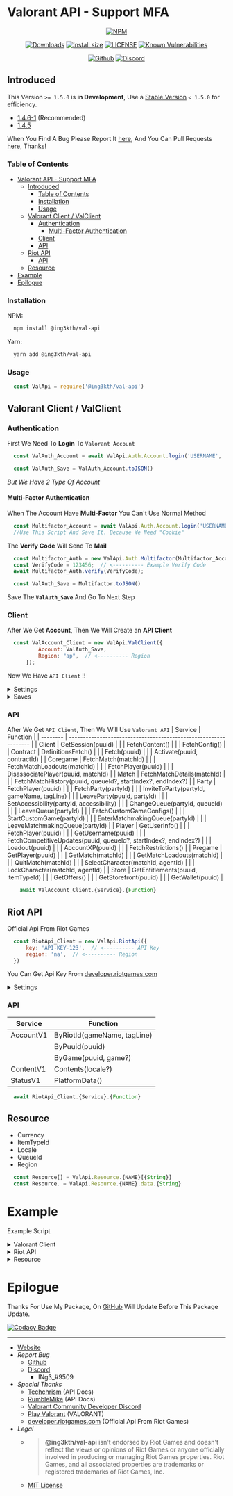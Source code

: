 # Valorant API - Support MFA

<!-- Main -->
<div align="center">

  [![NPM](https://nodei.co/npm/@ing3kth/val-api.png)](https://www.npmjs.com/package/@ing3kth/val-api)

   [![Downloads](https://badgen.net/npm/dt/@ing3kth/val-api?icon=npm)](https://www.npmjs.com/package/@ing3kth/val-api)
   [![install size](https://packagephobia.com/badge?p=@ing3kth/val-api)](https://packagephobia.com/result?p=@ing3kth/val-api)
   [![LICENSE](https://badgen.net/badge/license/MIT/blue)](https://github.com/KTNG-3/val-api/blob/main/LICENSE)
   [![Known Vulnerabilities](https://snyk.io/test/npm/@ing3kth/val-api/badge.svg)](https://snyk.io/test/npm/@ing3kth/val-api)

   [![Github](https://badgen.net/badge/icon/github?icon=github&label)](https://github.com/KTNG-3/val-api)
   [![Discord](https://badgen.net/badge/icon/discord?icon=discord&label)](https://discord.gg/pbyWbUYjyt)

</div>

## Introduced

This Version `>= 1.5.0` is **in Development**, Use a [Stable Version](https://www.npmjs.com/package/@ing3kth/val-api/v/1.4.6-1) `< 1.5.0` for efficiency.

- [1.4.6-1](https://www.npmjs.com/package/@ing3kth/val-api/v/1.4.6-1) (Recommended)
- [1.4.5](https://www.npmjs.com/package/@ing3kth/val-api/v/1.4.5)

When You Find A Bug Please Report It [here](https://github.com/KTNG-3/val-api/issues), And You Can Pull Requests [here](https://github.com/KTNG-3/val-api/pulls), Thanks!

### Table of Contents

- [Valorant API - Support MFA](#valorant-api---support-mfa)
  - [Introduced](#introduced)
    - [Table of Contents](#table-of-contents)
    - [Installation](#installation)
    - [Usage](#usage)
  - [Valorant Client / ValClient](#valorant-client--valclient)
    - [Authentication](#authentication)
      - [Multi-Factor Authentication](#multi-factor-authentication)
    - [Client](#client)
    - [API](#api)
  - [Riot API](#riot-api)
    - [API](#api-1)
  - [Resource](#resource)
- [Example](#example)
- [Epilogue](#epilogue)

### Installation

NPM:

```bash
  npm install @ing3kth/val-api
```

Yarn:

```bash
  yarn add @ing3kth/val-api
```

### Usage

```javascript
  const ValApi = require('@ing3kth/val-api')
```

## Valorant Client / ValClient

### Authentication

First We Need To **Login** To `Valorant Account`

```javascript
  const ValAuth_Account = await ValApi.Auth.Account.login('USERNAME', 'PASSWORD');

  const ValAuth_Save = ValAuth_Account.toJSON()
```

*But We Have 2 Type Of Account*

#### Multi-Factor Authentication

When The Account Have **Multi-Factor** You Can't Use Normal Method

```javascript
  const Multifactor_Account = await ValApi.Auth.Account.login('USERNAME', 'PASSWORD');
  //Use This Script And Save It. Because We Need "Cookie"
```

The **Verify Code** Will Send To **Mail**

```javascript
  const Multifactor_Auth = new ValApi.Auth.Multifactor(Multifactor_Account);
  const VerifyCode = 123456;  // <---------- Example Verify Code
  await Multifactor_Auth.verify(VerifyCode);

  const ValAuth_Save = Multifactor.toJSON()
```

Save The **`ValAuth_Save`** And Go To Next Step

### Client

After We Get **Account**, Then We Will Create an **API Client**

```javascript
  const ValAccount_Client = new ValApi.ValClient({
          Account: ValAuth_Save,
          Region: "ap",  // <---------- Region
      });
```

Now We Have `API Client` !!

<!-- Settings -->
<details><summary>Settings</summary>

>| Setting | Function |
>| - | - |
>| Region | setRegion(region) |
>| Client Platfrom | setClientPlatfrom_fromJSON(clientPlatfrom) |
>|  | setClientPlatfrom_from64(clientPlatfrom) |
>| Client Version | setClientVersion(clientVersion) |
>
>```javascript
>    ValAccount_Client.{Function}
>```

</details>

<!-- Saves -->
<details><summary>Saves</summary>

>#### Account  --->  Save
>```javascript
>    const Save_ValAccount = ValAccount_Client.toJSON();
>```
>#### Save  --->  Account
>```javascript
>    const ValAccount_Client = ValApi.ValClient.fromJSON(Save_ValAccount);
>```

</details>

### API

After We Get `API Client`, Then We Will Use `Valorant API`
| Service  | Function                                                         |
| -------- | ---------------------------------------------------------------- |
| Client   | GetSession(puuid)                                                |
|          | FetchContent()                                                   |
|          | FetchConfig()                                                    |
| Contract | DefinitionsFetch()                                               |
|          | Fetch(puuid)                                                     |
|          | Activate(puuid, contractId)                                      |
| Coregame | FetchMatch(matchId)                                              |
|          | FetchMatchLoadouts(matchId)                                      |
|          | FetchPlayer(puuid)                                               |
|          | DisassociatePlayer(puuid, matchId)                               |
| Match    | FetchMatchDetails(matchId)                                       |
|          | FetchMatchHistory(puuid, queueId?, startIndex?, endIndex?)       |
| Party    | FetchPlayer(puuid)                                               |
|          | FetchParty(partyId)                                              |
|          | InviteToParty(partyId, gameName, tagLine)                        |
|          | LeaveParty(puuid, partyId)                                       |
|          | SetAccessibility(partyId, accessibility)                         |
|          | ChangeQueue(partyId, queueId)                                    |
|          | LeaveQueue(partyId)                                              |
|          | FetchCustomGameConfigs()                                         |
|          | StartCustomGame(partyId)                                         |
|          | EnterMatchmakingQueue(partyId)                                   |
|          | LeaveMatchmakingQueue(partyId)                                   |
| Player   | GetUserInfo()                                                    |
|          | FetchPlayer(puuid)                                               |
|          | GetUsername(puuid)                                               |
|          | FetchCompetitiveUpdates(puuid, queueId?, startIndex?, endIndex?) |
|          | Loadout(puuid)                                                   |
|          | AccountXP(puuid)                                                 |
|          | FetchRestrictions()                                              |
| Pregame  | GetPlayer(puuid)                                                 |
|          | GetMatch(matchId)                                                |
|          | GetMatchLoadouts(matchId)                                        |
|          | QuitMatch(matchId)                                               |
|          | SelectCharacter(matchId, agentId)                                |
|          | LockCharacter(matchId, agentId)                                  |
| Store    | GetEntitlements(puuid, itemTypeId)                               |
|          | GetOffers()                                                      |
|          | GetStorefront(puuid)                                             |
|          | GetWallet(puuid)                                                 |

```javascript
    await ValAccount_Client.{Service}.{Function}
```

## Riot API

Official Api From Riot Games

```javascript
  const RiotApi_Client = new ValApi.RiotApi({
      key: 'API-KEY-123',  // <---------- API Key
      region: 'na',  // <---------- Region
  })
```

You Can Get Api Key From [developer.riotgames.com](https://developer.riotgames.com/)

<!-- Settings -->
<details><summary>Settings</summary>

>| Setting | Function |
>| - | - |
>| Region | setRegion(region) |
>| API Key | setApiKey(key) |
>
>```javascript
>    RiotApi_Client.{Function}
>```

</details>

### API

| Service   | Function                    |
| --------- | --------------------------- |
| AccountV1 | ByRiotId(gameName, tagLine) |
|           | ByPuuid(puuid)              |
|           | ByGame(puuid, game?)        |
| ContentV1 | Contents(locale?)           |
| StatusV1  | PlatformData()              |

```javascript
  await RiotApi_Client.{Service}.{Function}
```

## Resource

- Currency
- ItemTypeId
- Locale
- QueueId
- Region

```javascript
  const Resource[] = ValApi.Resource.{NAME}[{String}]
  const Resource. = ValApi.Resource.{NAME}.data.{String}
```

# Example

Example Script

<!-- Valorant Client -->
<details><summary>Valorant Client</summary>

><!-- Authentication -->
><details><summary>Authentication</summary>
>
>>#### Auth
>>
>>```javascript
>>    const ValAuth_Account = new ValApi.Auth.Account();
>>
>>    const ValAuth_Auth = await ValAuth_Account.login("USERNAME", "PASSWORD")
>>    const ValAuth_Save = ValAuth_Account.toJSON();
>>
>>    if(ValAuth_Save.multifactor) {
>>        //multifactor
>>        const Multifactor_Account = ValAuth_Save;
>>    }
>>```
>>
>>#### Multi-Factor
>>
>>```javascript
>>    const Multifactor_Auth = new ValApi.Auth.Multifactor(Multifactor_Account);
>>    const VerifyCode = 123456;  // <---------- Example Verify Code
>>    await Multifactor_Auth.verify(VerifyCode);
>>    
>>    const ValAuth_Save = Multifactor.toJSON()
>>```
>
></details>
> 
>#### Client
>
>```javascript
>    const ValAccount_Client = new ValApi.ValClient({
>        Account: ValAuth_Save,
>        Region: "ap",  // <---------- Example Region //OR //ValApi.Resource.Region.data.AsiaPacific
>    });
>
>    const GetUserInfo = await ValAccount_Client.Player.GetUserInfo();
>
>    const Valorant_Puuid = GetUserInfo.sub;  // <---------- This is Player UUID
>    const Valorant_Account = ValAccount_Client.toJSON();  // <---------- This is Valorant Account
>```
>
>#### API
>
>```javascript
>    const GetStore = await ValAccount_Client.Store.GetStorefront(Valorant_Puuid);
>    const Bundle = GetStore.FeaturedBundle.Bundles[0]
>    for(const Items of Bundle.Items){
>        const _Price = Items.BasePrice
>        const _Currency = ValApi.Resource.Currency[Items.CurrencyID]
>        const _id = Items.Item.ItemID
>
>        console.log(`[ ID: ${_id}, Price: ${_Price} ${_Currency} ]`)
>    }
>```

</details>

<!-- Riot API -->
<details><summary>Riot API</summary>

>#### Client
>
>```javascript
>    const RiotApi_Client = new ValApi.RiotApi({
>        key: 'ABCDEF-ghi1j234-k5l6-78mn-9012-345op678q901',  // <---------- Example API Key
>        region: ValApi.Resource.Region.data.NorthAmerica,  // <---------- Example Region
>    })
>```
>
>#### API
>
>```javascript
>    const getContent = await RiotApi_Client.ContentV1.Contents(ValApi.Resource.Locale.data.Japanese_Japan)
>    console.log(getContent)
>```

</details>

<!-- Resource -->
<details><summary>Resource</summary>

>```javascript
>   const Currency[] = ValApi.Resource.Currency['85ad13f7-3d1b-5128-9eb2-7cd8ee0b5741']
>   const Currency. = ValApi.Resource.Currency.data.ValorantPoints
>```

</details>

# Epilogue

Thanks For Use My Package,
On [GitHub](https://github.com/KTNG-3/val-api) Will Update Before This Package Update.

[![Codacy Badge](https://app.codacy.com/project/badge/Grade/b3bd20059ade46e78a605bf6a0b1f1e1)](https://www.codacy.com/gh/KTNG-3/val-api/dashboard?utm_source=github.com&amp;utm_medium=referral&amp;utm_content=KTNG-3/val-api&amp;utm_campaign=Badge_Grade)

***

- [Website](https://ingkth.wordpress.com/)
- *Report Bug*
  - [Github](https://github.com/KTNG-3/val-api/issues)
  - [Discord](https://discord.gg/pbyWbUYjyt)
    - INg3_#9509
- *Special Thanks*
  - [Techchrism](https://github.com/techchrism/valorant-api-docs) (API Docs)
  - [RumbleMike](https://github.com/RumbleMike/ValorantClientAPI) (API Docs)
  - [Valorant Community Developer Discord](https://discord.gg/sCgvpXJfEE)
  - [Play Valorant](https://playvalorant.com/) (VALORANT)
  - [developer.riotgames.com](https://developer.riotgames.com/) (Official Api From Riot Games)
- *Legal*
  - >**@ing3kth/val-api** isn't endorsed by Riot Games and doesn't reflect the views or opinions of Riot Games or anyone officially involved in producing or managing Riot Games properties. Riot Games, and all associated properties are trademarks or registered trademarks of Riot Games, Inc.
  - [MIT License](https://github.com/KTNG-3/val-api/blob/main/LICENSE)